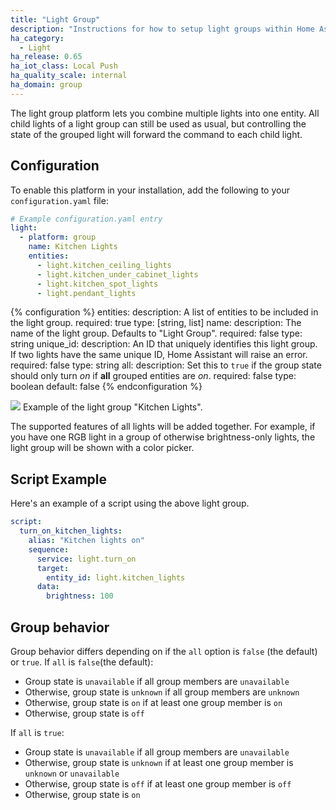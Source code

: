 ```yaml
---
title: "Light Group"
description: "Instructions for how to setup light groups within Home Assistant."
ha_category:
  - Light
ha_release: 0.65
ha_iot_class: Local Push
ha_quality_scale: internal
ha_domain: group
---
```


The light group platform lets you combine multiple lights into one entity. All child lights of a light group can still be used as usual, but controlling the state of the grouped light will forward the command to each child light.

## Configuration

To enable this platform in your installation, add the following to your `configuration.yaml` file:

```yaml
# Example configuration.yaml entry
light:
  - platform: group
    name: Kitchen Lights
    entities:
      - light.kitchen_ceiling_lights
      - light.kitchen_under_cabinet_lights
      - light.kitchen_spot_lights
      - light.pendant_lights
```

{% configuration %}
entities:
  description: A list of entities to be included in the light group.
  required: true
  type: [string, list]
name:
  description: The name of the light group. Defaults to "Light Group".
  required: false
  type: string
unique_id:
  description: An ID that uniquely identifies this light group. If two lights have the same unique ID, Home Assistant will raise an error.
  required: false
  type: string
all:
  description: Set this to `true` if the group state should only turn *on* if **all** grouped entities are *on*.
  required: false
  type: boolean
  default: false
{% endconfiguration %}

<p class='img'>
<img src='/images/integrations/light/group.png'>
Example of the light group "Kitchen Lights".
</p>

The supported features of all lights will be added together. For example, if you have one RGB light in a group of otherwise brightness-only lights, the light group will be shown with a color picker.

## Script Example

Here's an example of a script using the above light group.

```yaml
script:
  turn_on_kitchen_lights:
    alias: "Kitchen lights on"
    sequence:
      service: light.turn_on
      target:
        entity_id: light.kitchen_lights
      data:
        brightness: 100
```

## Group behavior

Group behavior differs depending on if the `all` option is `false` (the default) or `true`.
If `all` is `false`(the default):
- Group state is `unavailable` if all group members are `unavailable`
- Otherwise, group state is `unknown` if all group members are `unknown`
- Otherwise, group state is `on` if at least one group member is `on`
- Otherwise, group state is `off`

If `all` is `true`:
- Group state is `unavailable` if all group members are `unavailable`
- Otherwise, group state is `unknown` if at least one group member is `unknown` or `unavailable`
- Otherwise, group state is `off` if at least one group member is `off`
- Otherwise, group state is `on`
